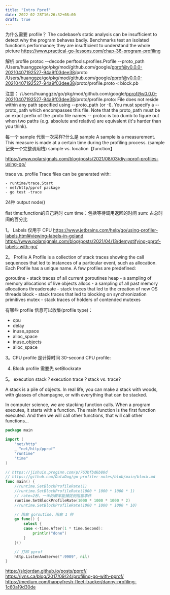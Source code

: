 ```yaml
---
title: "Intro Pprof"
date: 2022-02-28T16:26:32+08:00
draft: true
---
```


为什么需要 profile？
The codebase’s static analysis can be insufficient to detect why the program behaves badly. Benchmarks test an isolated function’s performance; they are insufficient to understand the whole picture
https://www.practical-go-lessons.com/chap-36-program-profiling

解析 profile
protoc --decode perftools.profiles.Profile  --proto_path /Users/huanggze/go/pkg/mod/github.com/google/pprof@v0.0.0-20210407192527-94a9f03dee38/proto  /Users/huanggze/go/pkg/mod/github.com/google/pprof@v0.0.0-20210407192527-94a9f03dee38/proto/profile.proto < block.pb

注意：
/Users/huanggze/go/pkg/mod/github.com/google/pprof@v0.0.0-20210407192527-94a9f03dee38/proto/profile.proto: File does not reside within any path specified using --proto_path (or -I).  You must specify a --proto_path which encompasses this file.  Note that the proto_path must be an exact prefix of the .proto file names -- protoc is too dumb to figure out when two paths (e.g. absolute and relative) are equivalent (it's harder than you think).

每一个 sample 代表一次采样?什么是 sample
A sample is a measurement. This measure is made at a certain time during the profiling process.
(sample 记录一个完整调用栈)
sample vs. location【function】

https://www.polarsignals.com/blog/posts/2021/08/03/diy-pprof-profiles-using-go/

trace vs. profile
Trace files can be generated with:

    - runtime/trace.Start
    - net/http/pprof package
    - go test -trace


24种 output
node()

flat time:function的自己耗时
cum time：包括等待调用返回的时间
sum: 占总时间的百分比

1。 Labels
仅用于 CPU
https://www.jetbrains.com/help/go/using-profiler-labels.html#viewing-labels-in-goland
https://www.polarsignals.com/blog/posts/2021/04/13/demystifying-pprof-labels-with-go/

2。 Profile
A Profile is a collection of stack traces showing the call sequences that led to instances of a particular event, such as allocation.
Each Profile has a unique name. A few profiles are predefined:

goroutine    - stack traces of all current goroutines
heap         - a sampling of memory allocations of live objects
allocs       - a sampling of all past memory allocations
threadcreate - stack traces that led to the creation of new OS threads
block        - stack traces that led to blocking on synchronization primitives
mutex        - stack traces of holders of contended mutexes

有哪些 profile 信息可以收集(profile type)：
- cpu
- delay
- inuse_space
- alloc_space
- inuse_objects
- alloc_space

3。CPU profile 是计算时间
30-second CPU profile:

4. Block profile 需要先 setBlockrate

5。 execution stack？execution trace？stack vs. trace?

A stack is a pile of objects. In real life, you can make a stack with woods, with glasses of champagne, or with everything that can be stacked.

In computer science, we are stacking function calls. When a program executes, it starts with a function. The main function is the first function executed. And then we will call other functions, that will call other functions...



```go
package main

import (
	"net/http"
	_ "net/http/pprof"
	"runtime"
	"time"
)

// https://jishuin.proginn.com/p/763bfbd6b80d
// https://github.com/DataDog/go-profiler-notes/blob/main/block.md
func main() {
	//runtime.SetBlockProfileRate(1)
	//runtime.SetBlockProfileRate(1000 * 1000 * 1000 * 1)
	// rate=2秒，一半的概率能捕捉到阻塞事件
	runtime.SetBlockProfileRate(1000 * 1000 * 1000 * 2)
	//runtime.SetBlockProfileRate(1000 * 1000 * 1000 * 10)

	// 阻塞 goroutine，阻塞 1 秒
	go func() {
		select {
		case <-time.After(1 * time.Second):
			println("done")
		}
	}()

	// 打印 pprof
	http.ListenAndServe(":9909", nil)
}

```


https://slcjordan.github.io/posts/pprof/
https://jvns.ca/blog/2017/09/24/profiling-go-with-pprof/
https://medium.com/happyfresh-fleet-tracker/danny-profiling-1c60a19d30de